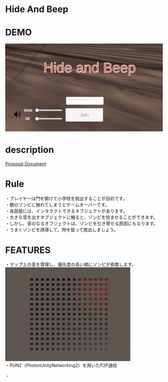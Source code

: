 # Hide And Beep　

# DEMO 
[!['altテキスト'](./topImage.png)]('https://youtu.be/KxBCKCH05N8')


# description 
[Proposal Document](./HideAndBeep_Proposal.pdf)

# Rule
・プレイヤーは門を開けて小学校を脱出することが目的です。<br>
・敵のゾンビに触れてしまうとゲームオーバーです。<br>
・各部屋には、インタラクトできるオブジェクトがあります。<br>
・大きな音を出すオブジェクトに触ると、ゾンビを怯ませることができます。<br>
・しかし、音のなるオブジェクトは、ゾンビを引き寄せる原因にもなります。<br>
・うまくゾンビを誘導して、隙を狙って脱出しましょう。<br>

# FEATURES
・マップ上の音を管理し、優先度の高い順にゾンビが索敵します。<br>
![サウンドのデモ画像](./soundDemo.gif "サウンド管理のデモ画像")<br>
・PUN2（PhotonUnityNetworking2）を用いたP2P通信<br>

・


